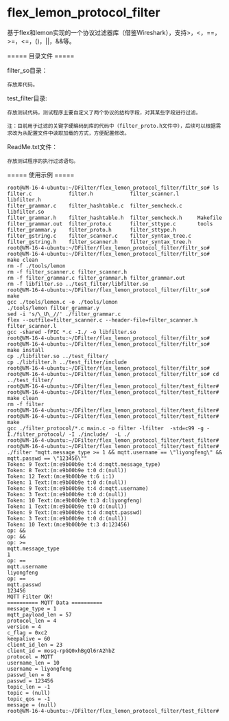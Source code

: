 # flex_lemon_protocol_filter
基于flex和lemon实现的一个协议过滤器库（借鉴Wireshark），支持>，&lt;，==，>=，&lt;=，()，||，&amp;&amp;等。


===== 目录文件 =====

filter_so目录：

    存放库代码。
  
test_filter目录:

    存放测试代码，测试程序主要自定义了两个协议的结构字段，对其某些字段进行过滤。
  
    注：目前用于过滤的关键字硬编码到库的代码中（filter_proto.h文件中），后续可以根据需求改为从配置文件中读取加载的方式，方便配置修改。
  
ReadMe.txt文件：

    存放测试程序的执行过滤语句。
  


===== 使用示例 =====

    root@VM-16-4-ubuntu:~/DFilter/flex_lemon_protocol_filter/filtr_so# ls
    filter.c            filter.h            filter_scanner.l      libfilter.h
    filter_grammar.c    filter_hashtable.c  filter_semcheck.c     libfilter.so
    filter_grammar.h    filter_hashtable.h  filter_semcheck.h     Makefile
    filter_grammar.out  filter_proto.c      filter_sttype.c       tools
    filter_grammar.y    filter_proto.h      filter_sttype.h
    filter_gstring.c    filter_scanner.c    filter_syntax_tree.c
    filter_gstring.h    filter_scanner.h    filter_syntax_tree.h
    root@VM-16-4-ubuntu:~/DFilter/flex_lemon_protocol_filter/filtr_so# 
    root@VM-16-4-ubuntu:~/DFilter/flex_lemon_protocol_filter/filtr_so# make clean
    rm -f ./tools/lemon
    rm -f filter_scanner.c filter_scanner.h
    rm -f filter_grammar.c filter_grammar.h filter_grammar.out
    rm -f libfilter.so ../test_filter/libfilter.so
    root@VM-16-4-ubuntu:~/DFilter/flex_lemon_protocol_filter/filtr_so# make
    gcc ./tools/lemon.c -o ./tools/lemon
    ./tools/lemon filter_grammar.y
    sed -i 's/\_U\_//' ./filter_grammar.c
    flex --outfile=filter_scanner.c --header-file=filter_scanner.h filter_scanner.l
    gcc -shared -fPIC *.c -I./ -o libfilter.so
    root@VM-16-4-ubuntu:~/DFilter/flex_lemon_protocol_filter/filtr_so# 
    root@VM-16-4-ubuntu:~/DFilter/flex_lemon_protocol_filter/filtr_so# make install
    cp ./libfilter.so ../test_filter/
    cp ./libfilter.h ../test_filter/include
    root@VM-16-4-ubuntu:~/DFilter/flex_lemon_protocol_filter/filtr_so#
    root@VM-16-4-ubuntu:~/DFilter/flex_lemon_protocol_filter/filtr_so# cd ../test_filter/
    root@VM-16-4-ubuntu:~/DFilter/flex_lemon_protocol_filter/test_filter# 
    root@VM-16-4-ubuntu:~/DFilter/flex_lemon_protocol_filter/test_filter# make clean
    rm -f filter
    root@VM-16-4-ubuntu:~/DFilter/flex_lemon_protocol_filter/test_filter# 
    root@VM-16-4-ubuntu:~/DFilter/flex_lemon_protocol_filter/test_filter# make
    gcc ./filter_protocol/*.c main.c -o filter -lfilter  -std=c99 -g -I./filter_protocol/ -I ./include/  -L ./
    root@VM-16-4-ubuntu:~/DFilter/flex_lemon_protocol_filter/test_filter# 
    root@VM-16-4-ubuntu:~/DFilter/flex_lemon_protocol_filter/test_filter# ./filter "mqtt.message_type >= 1 && mqtt.username == \"liyongfeng\" && mqtt.passwd == \"123456\""
    Token: 9 Text:(m:e9b00b9e t:4 d:mqtt.message_type)
    Token: 8 Text:(m:e9b00b9e t:0 d:(null))
    Token: 12 Text:(m:e9b00b9e t:6 i:1)
    Token: 1 Text:(m:e9b00b9e t:0 d:(null))
    Token: 9 Text:(m:e9b00b9e t:4 d:mqtt.username)
    Token: 3 Text:(m:e9b00b9e t:0 d:(null))
    Token: 10 Text:(m:e9b00b9e t:3 d:liyongfeng)
    Token: 1 Text:(m:e9b00b9e t:0 d:(null))
    Token: 9 Text:(m:e9b00b9e t:4 d:mqtt.passwd)
    Token: 3 Text:(m:e9b00b9e t:0 d:(null))
    Token: 10 Text:(m:e9b00b9e t:3 d:123456)
    op: &&
    op: &&
    op: >=
    mqtt.message_type
    1
    op: ==
    mqtt.username
    liyongfeng
    op: ==
    mqtt.passwd
    123456
    MQTT Filter OK!
    ========== MQTT Data ==========
    message_type = 1
    mqtt_payload_len = 57
    protocol_len = 4
    version = 4
    c_flag = 0xc2
    keepalive = 60
    client_id_len = 23
    client_id = mosq-rpGQ0xhBgQl6rA2hbZ
    protocol = MQTT
    username_len = 10
    username = liyongfeng
    passwd_len = 8
    passwd = 123456
    topic_len = -1
    topic = (null)
    topic_qos = -1
    message = (null)
    root@VM-16-4-ubuntu:~/DFilter/flex_lemon_protocol_filter/test_filter#
    
